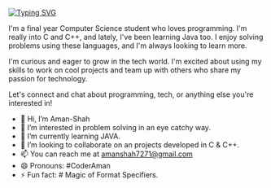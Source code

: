 [![Typing SVG](https://readme-typing-svg.demolab.com?font=Arial&weight=500&size=30&duration=3000&pause=900&color=F7F7F7&vCenter=true&random=false&width=550&height=55&lines=Welcome+To+Aman's+GitHub+Profile+🙏🏻;Here+You+Can+See+Some;Common+Projects+in++Unique+Way%F0%9F%98%8A;Thank+You+!!+👋🏻)](https://git.io/typing-svg)

I'm a final year Computer Science student who loves programming. I'm really into C and C++, and lately, I've been learning Java too. I enjoy solving problems using these languages, and I'm always looking to learn more.

I'm curious and eager to grow in the tech world. I'm excited about using my skills to work on cool projects and team up with others who share my passion for technology.

Let's connect and chat about programming, tech, or anything else you're interested in!

- 👋 Hi, I’m Aman-Shah
- 👀 I’m interested in problem solving in an eye catchy way. 
- 🌱 I’m currently learning JAVA.
- 💞️ I’m looking to collaborate on an projects developed in C & C++.
- 📫 You can reach me at amanshah7271@gmail.com
- 😄 Pronouns: #CoderAman
- ⚡ Fun fact: # Magic of Format Specifiers.

<!---
Aman-5hah/Aman-5hah is a ✨ special ✨ repository because its `README.md` (this file) appears on your GitHub profile.
You can click the Preview link to take a look at your changes.
--->
